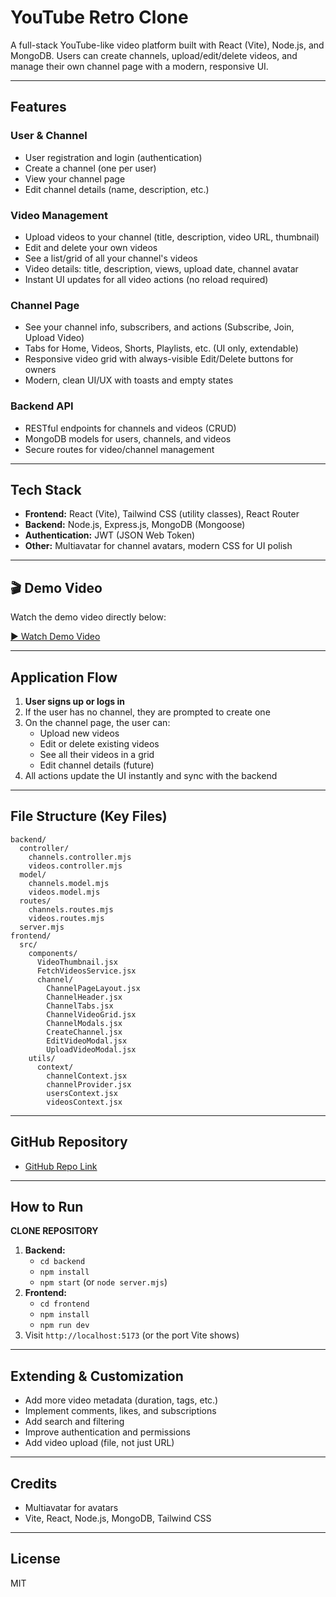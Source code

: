 # YouTube Retro Clone

A full-stack YouTube-like video platform built with React (Vite), Node.js, and MongoDB. Users can create channels, upload/edit/delete videos, and manage their own channel page with a modern, responsive UI.

---

## Features

### User & Channel
- User registration and login (authentication)
- Create a channel (one per user)
- View your channel page
- Edit channel details (name, description, etc.)

### Video Management
- Upload videos to your channel (title, description, video URL, thumbnail)
- Edit and delete your own videos
- See a list/grid of all your channel's videos
- Video details: title, description, views, upload date, channel avatar
- Instant UI updates for all video actions (no reload required)

### Channel Page
- See your channel info, subscribers, and actions (Subscribe, Join, Upload Video)
- Tabs for Home, Videos, Shorts, Playlists, etc. (UI only, extendable)
- Responsive video grid with always-visible Edit/Delete buttons for owners
- Modern, clean UI/UX with toasts and empty states

### Backend API
- RESTful endpoints for channels and videos (CRUD)
- MongoDB models for users, channels, and videos
- Secure routes for video/channel management

---

## Tech Stack

- **Frontend:** React (Vite), Tailwind CSS (utility classes), React Router
- **Backend:** Node.js, Express.js, MongoDB (Mongoose)
- **Authentication:** JWT (JSON Web Token)
- **Other:** Multiavatar for channel avatars, modern CSS for UI polish

---


## 🎬 Demo Video

Watch the demo video directly below:

[▶️ Watch Demo Video](https://github.com/hrishabh1008/yt2/blob/main/YouTube%20Retro%20(compressed%20minimum%20)%20-%20Google%20Chrome%202025-05-15%2020-38-47%20(1).mp4?raw=true)

---

## Application Flow

1. **User signs up or logs in**
2. If the user has no channel, they are prompted to create one
3. On the channel page, the user can:
   - Upload new videos
   - Edit or delete existing videos
   - See all their videos in a grid
   - Edit channel details (future)
4. All actions update the UI instantly and sync with the backend

---

## File Structure (Key Files)

```
backend/
  controller/
    channels.controller.mjs
    videos.controller.mjs
  model/
    channels.model.mjs
    videos.model.mjs
  routes/
    channels.routes.mjs
    videos.routes.mjs
  server.mjs
frontend/
  src/
    components/
      VideoThumbnail.jsx
      FetchVideosService.jsx
      channel/
        ChannelPageLayout.jsx
        ChannelHeader.jsx
        ChannelTabs.jsx
        ChannelVideoGrid.jsx
        ChannelModals.jsx
        CreateChannel.jsx
        EditVideoModal.jsx
        UploadVideoModal.jsx
    utils/
      context/
        channelContext.jsx
        channelProvider.jsx
        usersContext.jsx
        videosContext.jsx
```

---

## GitHub Repository

- [GitHub Repo Link](https://github.com/hrishabh1008/yt2.git)


---

## How to Run

**CLONE REPOSITORY**

1. **Backend:**
   - `cd backend`
   - `npm install`
   - `npm start` (or `node server.mjs`)
2. **Frontend:**
   - `cd frontend`
   - `npm install`
   - `npm run dev`
3. Visit `http://localhost:5173` (or the port Vite shows)

---

## Extending & Customization
- Add more video metadata (duration, tags, etc.)
- Implement comments, likes, and subscriptions
- Add search and filtering
- Improve authentication and permissions
- Add video upload (file, not just URL)

---

## Credits
- Multiavatar for avatars
- Vite, React, Node.js, MongoDB, Tailwind CSS

---

## License
MIT
